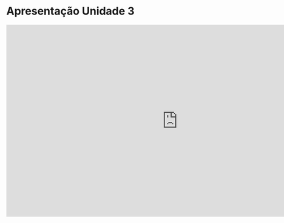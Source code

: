 # Apresentação Unidade 3

<iframe width="901" height="507" src="https://www.youtube.com/embed/ImzRCfeYNLA" title="Vídeo de apresentação Unidade 3 Requisitos" frameborder="0" allow="accelerometer; autoplay; clipboard-write; encrypted-media; gyroscope; picture-in-picture; web-share" allowfullscreen></iframe>